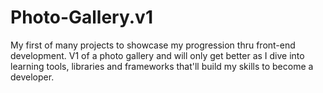 # Photo-Gallery.v1
My first of many projects to showcase my progression thru front-end development. V1 of a photo gallery and will only get better as I dive into learning tools, libraries and frameworks that'll build my skills to become a developer.
